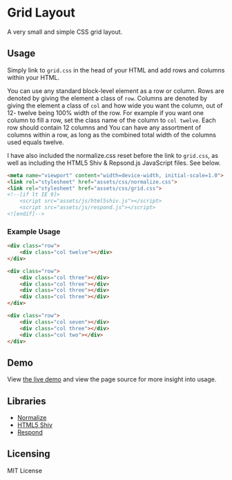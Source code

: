 # Grid Layout

A very small and simple CSS grid layout.

## Usage

Simply link to ```grid.css``` in the head of your HTML and add rows and columns within your HTML.

You can use any standard block-level element as a row or column. Rows are denoted by giving the element a class of ```row```.
Columns are denoted by giving the element a class of ```col``` and how wide you want the column, out of 12- twelve being 100% width of the row. 
For example if you want one column to fill a row, set the class name of the column to ```col twelve```.
Each row should contain 12 columns and You can have any assortment of columns within a row, as long as the combined total width of the columns used equals twelve.

I have also included the normalize.css reset before the link to ```grid.css```, as well as including the HTML5 Shiv & Repsond.js JavaScript files. See below.

```html 
<meta name="viewport" content="width=device-width, initial-scale=1.0">
<link rel="stylesheet" href="assets/css/normalize.css">
<link rel="stylesheet" href="assets/css/grid.css">
<!--[if lt IE 9]>
	<script src="assets/js/html5shiv.js"></script>
	<script src="assets/js/respond.js"></script>
<![endif]-->
```

### Example Usage
```html 
<div class="row">
	<div class="col twelve"></div>
</div>
```
```html 
<div class="row">
	<div class="col three"></div>
	<div class="col three"></div>
	<div class="col three"></div>
	<div class="col three"></div>
</div>
```
```html 
<div class="row">
	<div class="col seven"></div>
	<div class="col three"></div>
	<div class="col two"></div>
</div>
```

## Demo
View [the live demo](https://ashmenhennett.github.io/Grid-Layout/) and view the page source for more insight into usage.

## Libraries
- [Normalize](https://github.com/necolas/normalize.css)
- [HTML5 Shiv](https://github.com/aFarkas/html5shiv)
- [Respond](https://github.com/scottjehl/Respond)

## Licensing
MIT License
